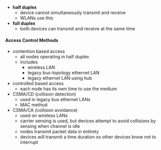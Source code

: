 
- **half duplex**
	- device cannot simultaneously transmit and receive
	- WLANs use this
- **full duplex**
	- both devices can transmit and receive at the same time

#### Access Control Methods
- contention based access
	- all nodes operating in half duplex
	- includes
		- wireless LAN
		- legacy bus-topology ethernet LAN
		- legacy ethernet LAN using hub
- controlled based access
	- each node has its own time to use the medium
- CSMA/CD (collision detection)
	- used in legacy bus ethernet LANs
	- MAC method
- CSMA/CA (collision avoidance)
	- used on wireless LANs
	- carrier sensing is used, but devices attempt to avoid collisions by sensing when channel is idle
	- nodes transmit packet data in entirety
	- devices will transmit a time duration so other devices know not to interrupt